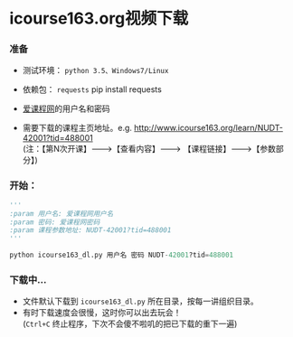 icourse163.org视频下载
==========

### 准备
* 测试环境：   `python 3.5、Windows7/Linux`

* 依赖包： `requests`
	pip install requests
	
* [爱课程网](http://www.icourses.cn/home/)的用户名和密码

* 需要下载的课程主页地址。e.g. http://www.icourse163.org/learn/NUDT-42001?tid=488001  
    (注：【第N次开课】--->【查看内容】---> 【课程链接】--->【参数部分】)


### 开始：
```python
'''
:param 用户名: 爱课程网用户名
:param 密码: 爱课程网密码
:param 课程参数地址: NUDT-42001?tid=488001  
'''

python icourse163_dl.py 用户名 密码 NUDT-42001?tid=488001  
```

### 下载中... 
* 文件默认下载到 `icourse163_dl.py` 所在目录，按每一讲组织目录。  
* 有时下载速度会很慢，这时你可以出去玩会！  
(`Ctrl+C` 终止程序，下次不会傻不啦叽的把已下载的重下一遍)


	


